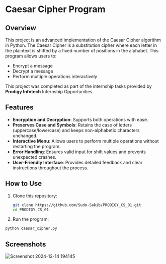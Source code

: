 # Caesar Cipher Program

## Overview
This project is an advanced implementation of the Caesar Cipher algorithm in Python. The Caesar Cipher is a substitution cipher where each letter in the plaintext is shifted by a fixed number of positions in the alphabet. This program allows users to:
- Encrypt a message
- Decrypt a message
- Perform multiple operations interactively

This project was completed as part of the internship tasks provided by **Prodigy Infotech** Internship Opportunities.


## Features
- **Encryption and Decryption**: Supports both operations with ease.
- **Preserves Case and Symbols**: Retains the case of letters (uppercase/lowercase) and keeps non-alphabetic characters unchanged.
- **Interactive Menu**: Allows users to perform multiple operations without restarting the program.
- **Error Handling**: Ensures valid input for shift values and prevents unexpected crashes.
- **User-Friendly Interface**: Provides detailed feedback and clear instructions throughout the process.

## How to Use
1. Clone this repository:
   ```bash
   git clone https://github.com/Sudo-Sakib/PRODIGY_CS_01.git
   cd PRODIGY_CS_01
   ```
2. Run the program:
```bash
python caesar_cipher.py
```
## Screenshots

![Screenshot 2024-12-14 194145](https://github.com/user-attachments/assets/adcad1d5-6d3b-4848-9294-7d4b7b255cf5)

